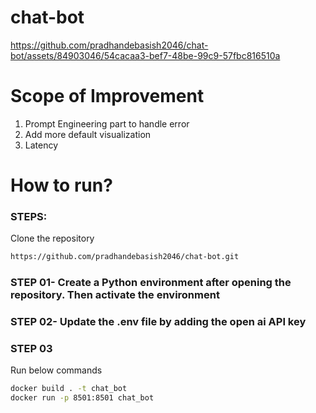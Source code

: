 # chat-bot


https://github.com/pradhandebasish2046/chat-bot/assets/84903046/54cacaa3-bef7-48be-99c9-57fbc816510a

# Scope of Improvement
1. Prompt Engineering part to handle error
2. Add more default visualization
3. Latency



# How to run?
### STEPS:

Clone the repository

```bash
https://github.com/pradhandebasish2046/chat-bot.git
```
### STEP 01- Create a Python environment after opening the repository. Then activate the environment
### STEP 02- Update the .env file by adding the open ai API key
### STEP 03
Run below commands
```bash
docker build . -t chat_bot
docker run -p 8501:8501 chat_bot
```
